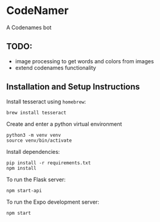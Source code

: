 # CodeNamer
A Codenames bot

## TODO:
- image processing to get words and colors from images
- extend codenames functionality


## Installation and Setup Instructions
Install tesseract using `homebrew`:
```
brew install tesseract
```

Create and enter a python virtual environment
```
python3 -m venv venv
source venv/bin/activate
```

Install dependencies:
```
pip install -r requirements.txt
npm install
```

To run the Flask server:
```
npm start-api
```

To run the Expo development server:
```
npm start
```

